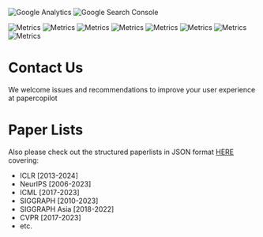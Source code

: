 ![Google Analytics](https://img.shields.io/badge/google%20analytics-black.svg?logo=googleanalytics)
![Google Search Console](https://img.shields.io/badge/google%20search%20console-black.svg?&logo=googlesearchconsole)

![Metrics](https://img.shields.io/badge/impression-105k-slateblue.svg)
![Metrics](https://img.shields.io/badge/clicks-9.88k-blue.svg)
![Metrics](https://img.shields.io/badge/views-53k-orangered.svg)
![Metrics](https://img.shields.io/badge/events-138k-tomato.svg)
![Metrics](https://img.shields.io/badge/users-16k-coral.svg)
![Metrics](https://img.shields.io/badge/users%20by%20countries-94-lightsalmon.svg)
![Metrics](https://img.shields.io/badge/users%20by%20cities-2.1k-orange.svg)
![Metrics](https://img.shields.io/badge/users%20by%20languages-32-darkorange.svg)

# Contact Us
We welcome issues and recommendations to improve your user experience at papercopilot

# Paper Lists
Also please check out the structured paperlists in JSON format [HERE](https://github.com/Papercopilot/paperlists) covering:
* ICLR [2013-2024]
* NeurIPS [2006-2023]
* ICML [2017-2023]
* SIGGRAPH [2010-2023]
* SIGGRAPH Asia [2018-2022]
* CVPR [2017-2023]
* etc. 
